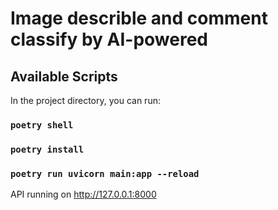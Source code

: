 # Image describle and comment classify by AI-powered

## Available Scripts

In the project directory, you can run:

### `poetry shell`

### `poetry install`

### `poetry run uvicorn main:app --reload`

API running on http://127.0.0.1:8000
